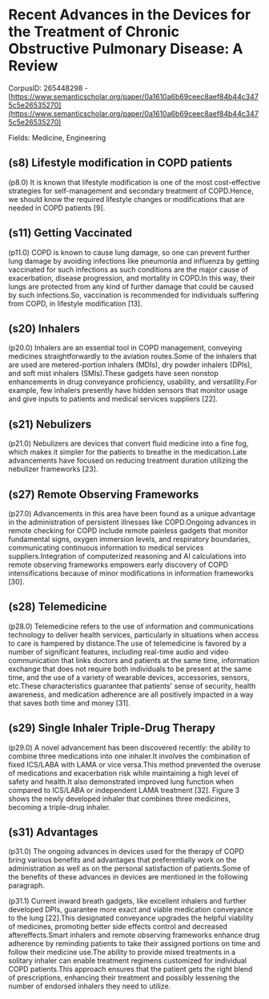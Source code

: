 # Recent Advances in the Devices for the Treatment of Chronic Obstructive Pulmonary Disease: A Review

CorpusID: 265448298 - [https://www.semanticscholar.org/paper/0a1610a6b69ceec8aef84b44c3475c5e26535270](https://www.semanticscholar.org/paper/0a1610a6b69ceec8aef84b44c3475c5e26535270)

Fields: Medicine, Engineering

## (s8) Lifestyle modification in COPD patients
(p8.0) It is known that lifestyle modification is one of the most cost-effective strategies for self-management and secondary treatment of COPD.Hence, we should know the required lifestyle changes or modifications that are needed in COPD patients [9].
## (s11) Getting Vaccinated
(p11.0) COPD is known to cause lung damage, so one can prevent further lung damage by avoiding infections like pneumonia and influenza by getting vaccinated for such infections as such conditions are the major cause of exacerbation, disease progression, and mortality in COPD.In this way, their lungs are protected from any kind of further damage that could be caused by such infections.So, vaccination is recommended for individuals suffering from COPD, in lifestyle modification [13].
## (s20) Inhalers
(p20.0) Inhalers are an essential tool in COPD management, conveying medicines straightforwardly to the aviation routes.Some of the inhalers that are used are metered-portion inhalers (MDIs), dry powder inhalers (DPIs), and soft mist inhalers (SMIs).These gadgets have seen nonstop enhancements in drug conveyance proficiency, usability, and versatility.For example, few inhalers presently have hidden sensors that monitor usage and give inputs to patients and medical services suppliers [22].
## (s21) Nebulizers
(p21.0) Nebulizers are devices that convert fluid medicine into a fine fog, which makes it simpler for the patients to breathe in the medication.Late advancements have focused on reducing treatment duration utilizing the nebulizer frameworks [23].
## (s27) Remote Observing Frameworks
(p27.0) Advancements in this area have been found as a unique advantage in the administration of persistent illnesses like COPD.Ongoing advances in remote checking for COPD include remote painless gadgets that monitor fundamental signs, oxygen immersion levels, and respiratory boundaries, communicating continuous information to medical services suppliers.Integration of computerized reasoning and AI calculations into remote observing frameworks empowers early discovery of COPD intensifications because of minor modifications in information frameworks [30].
## (s28) Telemedicine
(p28.0) Telemedicine refers to the use of information and communications technology to deliver health services, particularly in situations when access to care is hampered by distance.The use of telemedicine is favored by a number of significant features, including real-time audio and video communication that links doctors and patients at the same time, information exchange that does not require both individuals to be present at the same time, and the use of a variety of wearable devices, accessories, sensors, etc.These characteristics guarantee that patients' sense of security, health awareness, and medication adherence are all positively impacted in a way that saves both time and money [31].
## (s29) Single Inhaler Triple-Drug Therapy
(p29.0) A novel advancement has been discovered recently: the ability to combine three medications into one inhaler.It involves the combination of fixed ICS/LABA with LAMA or vice versa.This method prevented the overuse of medications and exacerbation risk while maintaining a high level of safety and health.It also demonstrated improved lung function when compared to ICS/LABA or independent LAMA treatment [32]. Figure 3 shows the newly developed inhaler that combines three medicines, becoming a triple-drug inhaler.
## (s31) Advantages
(p31.0) The ongoing advances in devices used for the therapy of COPD bring various benefits and advantages that preferentially work on the administration as well as on the personal satisfaction of patients.Some of the benefits of these advances in devices are mentioned in the following paragraph.

(p31.1) Current inward breath gadgets, like excellent inhalers and further developed DPIs, guarantee more exact and viable medication conveyance to the lung [22].This designated conveyance upgrades the helpful viability of medicines, promoting better side effects control and decreased aftereffects.Smart inhalers and remote observing frameworks enhance drug adherence by reminding patients to take their assigned portions on time and follow their medicine use.The ability to provide mixed treatments in a solitary inhaler can enable treatment regimens customized for individual COPD patients.This approach ensures that the patient gets the right blend of prescriptions, enhancing their treatment and possibly lessening the number of endorsed inhalers they need to utilize.
